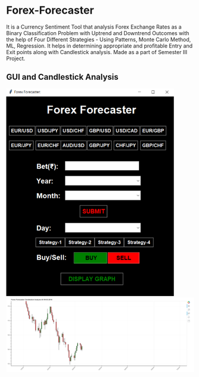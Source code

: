# Forex-Forecaster
It is a Currency Sentiment Tool that analysis Forex Exchange Rates as a Binary Classification Problem with Uptrend and Downtrend Outcomes with the help of Four Different Strategies - Using Patterns, Monte Carlo Method, ML, Regression. It helps in determining appropriate and profitable Entry and Exit points along with Candlestick analysis. Made as a part of Semester III Project.

## GUI and Candlestick Analysis
<img src="images/GUI.png" width="450">
<img src="images/Candlestick.png" width="1000">
